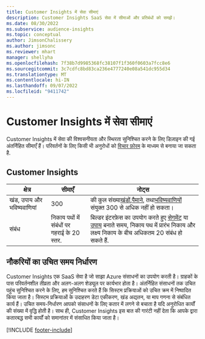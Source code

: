 ```yaml
---
title: Customer Insights में सेवा सीमाएं
description: Customer Insights SaaS सेवा में सीमाओं और प्रतिबंधों को समझें।
ms.date: 08/30/2022
ms.subservice: audience-insights
ms.topic: conceptual
author: JimsonChalissery
ms.author: jimsonc
ms.reviewer: mhart
manager: shellyha
ms.openlocfilehash: 7f38b7d9985368fc38107f1f360f0603a7fcc8e6
ms.sourcegitcommit: 3c7cdfc8bd83ca236e4777240e08a541dc955d34
ms.translationtype: MT
ms.contentlocale: hi-IN
ms.lasthandoff: 09/07/2022
ms.locfileid: "9411742"
---
```

# <a name="service-limits-in-customer-insights"></a>Customer Insights में सेवा सीमाएं

 Customer Insights में सेवा की विश्वसनीयता और स्थिरता सुनिश्चित करने के लिए डिज़ाइन की गई अंतर्निहित सीमाएँ हैं। परिवर्तनों के लिए किसी भी अनुरोधों को [विचार फ़ोरम](https://go.microsoft.com/fwlink/?linkid=2074172) के माध्यम से बनाया जा सकता है.

## <a name="customer-insights"></a>Customer Insights

| क्षेत्र  | सीमाएँ  | नोट्स |
|-------------|---------------------------------------------------------------------|---------------------------------------------------------------------|
| खंड, उपाय और भविष्यवाणियां | 300  | की कुल संख्या[खंडों](segments.md),[पैमाने](measures.md), तथा[भविष्यवाणियों](predictions-overview.md) संयुक्त 300 से अधिक नहीं हो सकता।  |
| संबंध | निकाय पथों में संबंधों पर गहराई के 20 स्तर. | बिल्डर इंटरफ़ेस का उपयोग करते हुए [सेगमेंट](segments.md) या [उपाय](measures.md) बनाते समय, निकाय पथ में प्रारंभ निकाय और लक्ष्य निकाय के बीच अधिकतम 20 संबंध हो सकते हैं.  |

## <a name="fair-scheduling-of-jobs"></a>नौकरियों का उचित समय निर्धारण

Customer Insights एक SaaS सेवा है जो साझा Azure संसाधनों का उपयोग करती है। ग्राहकों के पास परिवर्तनशील तीव्रता और अलग-अलग शेड्यूल पर कार्यभार होता है। अंतर्निहित संसाधनों तक उचित पहुंच सुनिश्चित करने के लिए, हम सुनिश्चित करते हैं कि सिस्टम प्रक्रियाओं को उचित क्रम में निष्पादित किया जाता है। सिस्टम प्रक्रियाओं के उदाहरण डेटा एकीकरण, खंड अद्यतन, या माप गणना से संबंधित कार्य हैं। उचित समय-निर्धारण आपको संसाधनों के लिए कतार में लगने से बचाता है यदि अनुरोधित कार्यों की संख्या में वृद्धि होती है। साथ ही, Customer Insights इस बात की गारंटी नहीं देता कि आपके द्वारा कतारबद्ध सभी कार्यों को समानांतर में संसाधित किया जाता है।

[!INCLUDE [footer-include](includes/footer-banner.md)]
